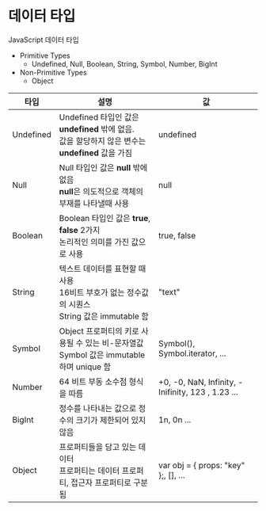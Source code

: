 # 데이터 타입

JavaScript 데이터 타입
 - Primitive Types
   - Undefined, Null, Boolean, String, Symbol, Number, BigInt
 - Non-Primitive Types
   - Object


| 타입 | 설명  | 값 |
|---|---|---|
| Undefined | Undefined 타입인 값은 **undefined** 밖에 없음. <br> 값을 할당하지 않은 변수는 **undefined** 값을 가짐 | undefined | 
| Null | Null 타입인 값은 **null** 밖에 없음 <br> **null**은 의도적으로 객체의 부재를 나타낼때 사용 | null | 
| Boolean | Boolean 타입인 값은 **true**, **false** 2가지 <br> 논리적인 의미를 가진 값으로 사용 | true, false |
| String | 텍스트 데이터를 표현할 때 사용 <br> 16비트 부호가 없는 정수값의 시퀀스 <br> String 값은 immutable 함 | "text" |
| Symbol | Object 프로퍼티의 키로 사용될 수 있는 비-문자열값 <br> Symbol 값은 immutable 하며 unique 함 | Symbol(), Symbol.iterator, ... |
| Number | 64 비트 부동 소수점 형식을 따름 | +0, -0, NaN, Infinity, -Inifinity, 123 , 1.23 ...  |
| BigInt | 정수를 나타내는 값으로 정수의 크기가 제한되어 있지 않음 | 1n, 0n ...|
| Object | 프로퍼티들을 담고 있는 데이터 <br> 프로퍼티는 데이터 프로퍼티, 접근자 프로퍼티로 구분됨 | var obj = { props: "key" };, [], ... |

